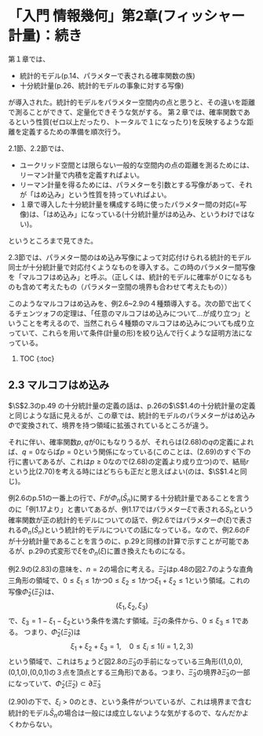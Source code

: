# 「入門 情報幾何」第2章(フィッシャー計量)：続き

第１章では、
- 統計的モデル(p.14、パラメターで表される確率関数の族)
- 十分統計量(p.26、統計的モデルの事象に対する写像)

が導入された。統計的モデルをパラメター空間内の点と思うと、その違いを距離で測ることができて、定量化できそうな気がする。
第２章では、確率関数であるという性質(ゼロ以上だったり、トータルで１になったり)を反映するような距離を定義するための準備を順次行う。

2.1節、2.2節では、
- ユークリッド空間とは限らない一般的な空間内の点の距離を測るためには、リーマン計量で内積を定義すればよい。
- リーマン計量を得るためには、パラメターを引数とする写像があって、それが「はめ込み」という性質を持っていればよい。
- １章で導入した十分統計量を構成する時に使ったパラメター間の対応(=写像)は、「はめ込み」になっている(十分統計量がはめ込み、というわけではない)。

というところまで見てきた。

2.3節では、パラメター間のはめ込み写像によって対応付けられる統計的モデル同士が十分統計量で対応付くようなものを導入する。この時のパラメター間写像を「マルコフはめ込み」と呼ぶ。（正しくは、統計的モデルに確率が０になるものも含めて考えたもの（パラメター空間の境界も合わせて考えたもの））

このようなマルコフはめ込みを、例2.6~2.9の４種類導入する。次の節で出てくるチェンツォフの定理は、「任意のマルコフはめ込みについて...が成り立つ」ということを考えるので、当然これら４種類のマルコフはめ込みについても成り立っていて、これらを用いて条件(計量の形)を絞り込んで行くような証明方法になっている。


1. TOC
{:toc}

## 2.3 マルコフはめ込み

$\S$2.3のp.49 の十分統計量の定義の話は、p.26の$\S$1.4の十分統計量の定義と同じような話に見えるが、この章では、統計的モデルのパラメターがはめ込み$\Phi$で変換されて、境界を持つ領域に拡張されているところが違う。

それに伴い、確率関数$p,q$が0にもなりうるが、それらは(2.68)の$q$の定義によれば、$q=0$ならば$p=0$という関係になっている(このことは、(2.69)のすぐ下の行に書いてあるが、これは$p \ge 0$なので(2.68)の定義より成り立つ)ので、結局$r$という比(2.70)を考える時にはどちらも正だと思えばよい(のは、$\S$1.4と同じ)。

例2.6のp.51の一番上の行で、$F$が$\Phi_n(\bar{S}_n)$に関する十分統計量であることを言うのに「例1.17より」と書いてあるが、例1.17ではパラメター$\xi$で表される$S_n$という確率関数が正の統計的モデルについての話で、例2.6ではパラメター$\Phi(\xi)$で表される$\Phi_n(\bar{S}_n)$という統計的モデルについての話になっている。なので、例2.6のFが十分統計量であることを言うのに、p.29と同様の計算で示すことが可能であるが、p.29の式変形で$\xi$を$\Phi_n(\xi)$に置き換えたものになる。

例2.9の(2.83)の意味を、$n=2$の場合に考える。$\bar{\Xi}_2$はp.48の図2.7のような直角三角形の領域で、$0\le \xi_1 \le 1$かつ$0\le \xi_2 \le 1$かつ$\xi_1+\xi_2 \le 1$という領域。これの写像$\bar{\Phi}_2(\bar{\Xi}_2)$は、
$$
(\xi_1, \xi_2, \xi_3)
$$
で、$\xi_3 = 1-\xi_1-\xi_2$という条件を満たす領域。$\bar{\Xi}_2$の条件から、$0\le \xi_3 \le 1$である。
つまり、$\bar{\Phi}_2(\bar{\Xi}_2)$は
$$
\xi_1 + \xi_2 + \xi_3 = 1, \quad 0\le \xi_i \le 1 (i=1,2,3)
$$
という領域で、これはちょうど図2.8の$\bar{\Xi}_3$の手前になっている三角形((1,0,0),(0,1,0),(0,0,1)の３点を頂点とする三角形)である。つまり、$\bar{\Xi}_3$の境界$\partial \bar{\Xi}_3$の一部になっていて、$\bar{\Phi}_2(\bar{\Xi}_2) \subset \partial \bar{\Xi}_3$

(2.90)の下で、$\xi_i > 0$のとき、という条件がついているが、これは境界まで含む統計的モデル$\bar{S}_n$の場合は一般には成立しないような気がするので、なんだかよくわからない。